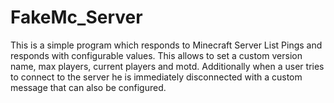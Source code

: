 # FakeMc_Server
This is a simple program which responds to Minecraft Server List Pings and responds with configurable values. This allows to set a custom version name, max players, current players and motd. Additionally when a user tries to connect to the server he is immediately disconnected with a custom message that can also be configured.

